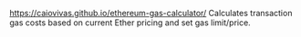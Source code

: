 https://caiovivas.github.io/ethereum-gas-calculator/
Calculates transaction gas costs based on current Ether pricing and set gas limit/price.

